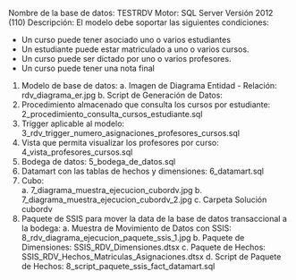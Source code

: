 Nombre de la base de datos: TESTRDV
Motor: SQL Server
Versión 2012 (110)
Descripción: El modelo debe soportar las siguientes condiciones:
- Un curso puede tener asociado uno o varios estudiantes
- Un estudiante puede estar matriculado a uno o varios cursos.
- Un curso puede ser dictado por uno o varios profesores.
- Un curso puede tener una nota final

1. Modelo de base de datos: 
	a. Imagen de Diagrama Entidad - Relación: rdv_diagrama_er.jpg
	b. Script de Generación de Datos: 
2. Procedimiento almacenado que consulta los cursos por estudiante: 2_procedimiento_consulta_cursos_estudiante.sql
3. Trigger aplicable al modelo:	3_rdv_trigger_numero_asignaciones_profesores_cursos.sql
4. Vista que permita visualizar los profesores por curso: 4_vista_profesores_cursos.sql
5. Bodega de datos:	5_bodega_de_datos.sql
6. Datamart con las tablas de hechos y dimensiones: 6_datamart.sql	
7. Cubo:	
	a. 7_diagrama_muestra_ejecucion_cubordv.jpg
	b. 7_diagrama_muestra_ejecucion_cubordv_2.jpg
	c. Carpeta Solución cubordv
8. Paquete de SSIS para mover la data de la base de datos transaccional a la bodega: 
	a. Muestra de Movimiento de Datos con SSIS: 8_rdv_diagrama_ejecucion_paquete_ssis_1.jpg
	b. Paquete de Dimensiones: 	SSIS_RDV_Dimensiones.dtsx
	c. Paquete de Hechos: 		SSIS_RDV_Hechos_Matriculas_Asignaciones.dtsx
	d. Script de Paquete de Hechos: 8_script_paquete_ssis_fact_datamart.sql

